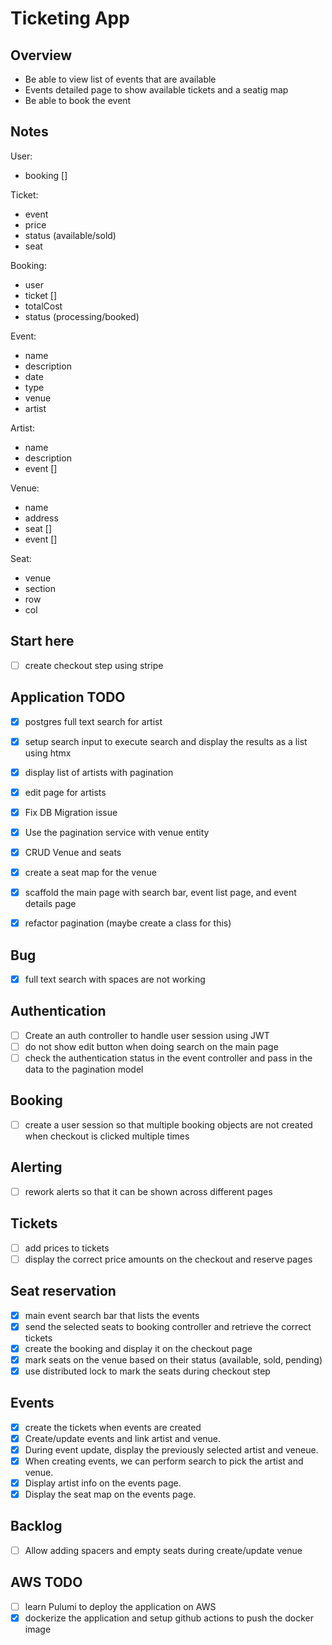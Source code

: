 # Ticketing App

## Overview
- Be able to view list of events that are available
- Events detailed page to show available tickets and a seatig map
- Be able to book the event

## Notes
User:
- booking []

Ticket:
- event
- price
- status (available/sold)
- seat

Booking:
- user
- ticket []
- totalCost
- status (processing/booked)

Event:
- name
- description
- date
- type
- venue
- artist

Artist:
- name
- description
- event []

Venue:
- name
- address
- seat []
- event []

Seat:
- venue
- section
- row
- col

## Start here
- [ ] create checkout step using stripe

## Application TODO
- [x] postgres full text search for artist
- [x] setup search input to execute search and display the results as a list using htmx
- [x] display list of artists with pagination
- [x] edit page for artists

- [x] Fix DB Migration issue
- [x] Use the pagination service with venue entity
- [x] CRUD Venue and seats
- [x] create a seat map for the venue
- [x] scaffold the main page with search bar, event list page, and event details page
- [x] refactor pagination (maybe create a class for this)

## Bug
- [x] full text search with spaces are not working

## Authentication
- [ ] Create an auth controller to handle user session using JWT
- [ ] do not show edit button when doing search on the main page
 - [ ] check the authentication status in the event controller and pass in the data to the pagination model

## Booking
- [ ] create a user session so that multiple booking objects are not created when checkout is clicked multiple times

## Alerting
- [ ] rework alerts so that it can be shown across different pages

## Tickets
- [ ] add prices to tickets
- [ ] display the correct price amounts on the checkout and reserve pages

## Seat reservation
- [x] main event search bar that lists the events
- [x] send the selected seats to booking controller and retrieve the correct tickets
- [x] create the booking and display it on the checkout page
- [x] mark seats on the venue based on their status (available, sold, pending)
 - [x] use distributed lock to mark the seats during checkout step

## Events
- [x] create the tickets when events are created
- [x] Create/update events and link artist and venue.
 - [x] During event update, display the previously selected artist and veneue.
 - [x] When creating events, we can perform search to pick the artist and venue.
- [x] Display artist info on the events page.
- [x] Display the seat map on the events page.

## Backlog
- [ ] Allow adding spacers and empty seats during create/update venue

## AWS TODO
- [ ] learn Pulumi to deploy the application on AWS
- [x] dockerize the application and setup github actions to push the docker image